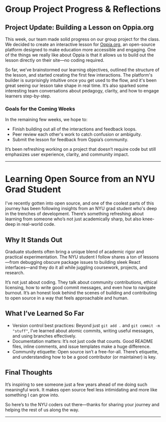 # Group Project Progress & Reflections

## Project Update: Building a Lesson on Oppia.org

This week, our team made solid progress on our group project for the class. We decided to create an interactive lesson for [Oppia.org](https://www.oppia.org), an open-source platform designed to make education more accessible and engaging. One of the things we really like about Oppia is that it allows us to build out the lesson directly on their site—no coding required.

So far, we’ve brainstormed our learning objectives, outlined the structure of the lesson, and started creating the first few interactions. The platform's builder is surprisingly intuitive once you get used to the flow, and it's been great seeing our lesson take shape in real time. It’s also sparked some interesting team conversations about pedagogy, clarity, and how to engage learners step-by-step.

### Goals for the Coming Weeks

In the remaining few weeks, we hope to:
- Finish building out all of the interactions and feedback loops.
- Peer review each other's work to catch confusion or ambiguity.
- Submit the lesson for feedback from Oppia’s community.

It’s been refreshing working on a project that doesn’t require code but still emphasizes user experience, clarity, and community impact.

---
# Learning Open Source from an NYU Grad Student

I've recently gotten into open source, and one of the coolest parts of this journey has been following insights from an NYU grad student who's deep in the trenches of development. There’s something refreshing about learning from someone who’s not just academically sharp, but also knee-deep in real-world code.

## Why It Stands Out

Graduate students often bring a unique blend of academic rigor and practical experimentation. The NYU student I follow shares a ton of lessons—from debugging obscure package issues to building sleek React interfaces—and they do it all while juggling coursework, projects, and research.

It’s not just about coding. They talk about community contributions, ethical licensing, how to write good commit messages, and even how to navigate burnout. It’s an honest look behind the scenes of building and contributing to open source in a way that feels approachable and human.

## What I’ve Learned So Far

- Version control best practices: Beyond just `git add .` and `git commit -m "stuff"`, I’ve learned about atomic commits, writing useful messages, and using branches effectively.
- Documentation matters: It’s not just code that counts. Good README files, inline comments, and issue templates make a huge difference.
- Community etiquette: Open source isn’t a free-for-all. There’s etiquette, and understanding how to be a good contributor (or maintainer) is key.

## Final Thoughts

It’s inspiring to see someone just a few years ahead of me doing such meaningful work. It makes open source feel less intimidating and more like something I can grow into.

So here’s to the NYU coders out there—thanks for sharing your journey and helping the rest of us along the way.

---
